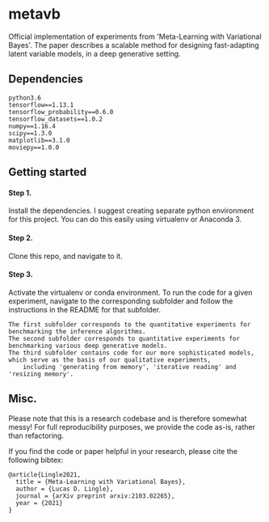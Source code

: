 # metavb
Official implementation of experiments from 'Meta-Learning with Variational Bayes'. 
The paper describes a scalable method for designing fast-adapting latent variable models, 
in a deep generative setting. 

## Dependencies
```
python3.6
tensorflow==1.13.1
tensorflow_probability==0.6.0
tensorflow_datasets==1.0.2
numpy==1.16.4
scipy==1.3.0
matplotlib==3.1.0
moviepy==1.0.0
```

## Getting started
#### Step 1.

Install the dependencies. I suggest creating separate python environment for this project.
You can do this easily using virtualenv or Anaconda 3.

#### Step 2. 

Clone this repo, and navigate to it. 

#### Step 3. 

Activate the virtualenv or conda environment. 
To run the code for a given experiment, navigate to the corresponding subfolder and follow the instructions in the README for that subfolder.

```
The first subfolder corresponds to the quantitative experiments for benchmarking the inference algorithms. 
The second subfolder corresponds to quantitative experiments for benchmarking various deep generative models.
The third subfolder contains code for our more sophisticated models, which serve as the basis of our qualitative experiments, 
    including 'generating from memory', 'iterative reading' and 'resizing memory'.
```


## Misc.

Please note that this is a research codebase and is therefore somewhat messy!
For full reproducibility purposes, we provide the code as-is, rather than refactoring.

If you find the code or paper helpful in your research, please cite the following bibtex:
```
@article{Lingle2021,
  title = {Meta-Learning with Variational Bayes},
  author = {Lucas D. Lingle},
  journal = {arXiv preprint arxiv:2103.02265},
  year = {2021}
}
```

